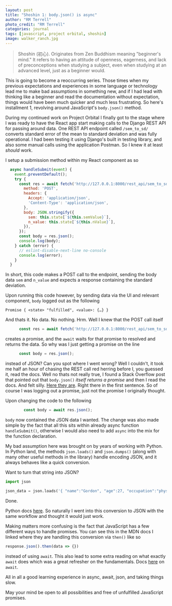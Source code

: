 ```yaml
---
layout: post
title: "Shoshin 1: body.json() is async"
author: "RM Terrell"
photo_credit: "RM Terrell"
categories: journal
tags: [javascript, project orbital, shoshin]
image: walker_ranch.jpg
---
```

> Shoshin (初心). Originates from Zen Buddhism meaning "beginner's mind." It refers to having an attitude of openness, eagerness, and lack of preconceptions when studying a subject, even when studying at an advanced level, just as a beginner would.

This is going to become a reoccurring series. Those times when my previous expectations and experiences in some language or technology lead me to make bad assumptions in something new, and if I had lead with thinking like a beginner and read the documentation without expectation, things would have been much quicker and much less frustrating. So here's installment 1, revolving around JavaScript's `body.json()` method.

During my continued work on Project Orbital I finally got to the stage where I was ready to have the React app start making calls to the Django REST API for passing around data. One REST API endpoint called `/sem_to_sd/` converts standard error of the mean to standard deviation and was fully operational. I had been testing it using Django's built in testing library, and also some manual calls using the application Postman. So I knew it at least _should_ work.

I setup a submission method within my React component as so

```javascript
  async handleSubmit(event) {
    event.preventDefault();
    try {
      const res = await fetch('http://127.0.0.1:8000/rest_api/sem_to_sd/', {
        method: 'POST',
        headers: {
          Accept: 'application/json',
          'Content-Type': 'application/json',
        },
        body: JSON.stringify({
          sem: this.state[`${this.semValue}`],
          n_value: this.state[`${this.nValue}`],
        }),
      });
      const body = res.json();
      console.log(body);
    } catch (error) {
      // eslint-disable-next-line no-console
      console.log(error);
    }
  }
  ```

In short, this code makes a POST call to the endpoint, sending the body data `sem` and `n_value` and expects a response containing the standard deviation.

Upon running this code however, by sending data via the UI and relevant component, `body` logged out as the following

```console
Promise { <state> "fulfilled", <value>: {…} }
```

And thats it. No data. No nothing. Hrm. Well I knew that the POST call itself

```javascript
      const res = await fetch('http://127.0.0.1:8000/rest_api/sem_to_sd/', {})
```

creates a promise, and the `await` waits for that promise to resolved and returns the data. So why was I just getting a promise on the line

```javascript
      const body = res.json();
```

instead of JSON? Can you spot where I went wrong? Well I couldn't, it took me half an hour of chasing the REST call red herring before I, you guessed it, read the docs. Well no thats not really true, I found a Stack Overflow post that pointed out that `body.json()` _itself returns a promise_ and then I read the docs. And felt silly. [Here they are](https://developer.mozilla.org/en-US/docs/Web/API/Body/json). Right there in the first sentence. So of course I was logging out a promise, just not the promise I originally thought.

Upon changing the code to the following

```javascript
        const body = await res.json();
```

`body` now contained the JSON data I wanted. The change was also made simple by the fact that all this sits within already async function `handleSubmit()`, otherwise I would also need to add `async` into the mix for the function declaration.

My bad assumption here was brought on by years of working with Python. In Python land, the methods `json.loads()` and `json.dumps()` (along with many other useful methods in the library) handle encoding JSON, and it always behaves like a quick conversion.

Want to turn that string into JSON?

```python
import json

json_data = json.loads('{ "name":"Gordon", "age":27, "occupation":"physicist"}')
```

Done.

Python docs [here](https://docs.python.org/3/library/json.html). So naturally I went into this conversion to JSON with the same workflow and thought it would just work.

Making matters more confusing is the fact that JavaScript has a few different ways to handle promises. You can see this in the MDN docs I linked where they are handling this conversion via `then()` like so

```javascript
response.json().then(data => {})
```

instead of using `await`. This also lead to some extra reading on what exactly `await` does which was a great refresher on the fundamentals. Docs [here](https://developer.mozilla.org/en-US/docs/Web/JavaScript/Reference/Operators/await) on `await`.

All in all a good learning experience in async, await, json, and taking things slow.

May your mind be open to all possibilities and free of unfulfilled JavaScript promises.
